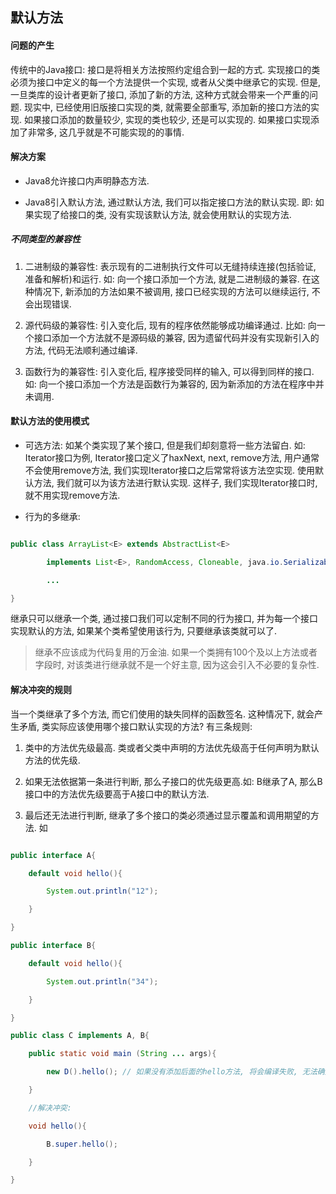 ## 默认方法

#### 问题的产生
传统中的Java接口: 接口是将相关方法按照约定组合到一起的方式. 实现接口的类必须为接口中定义的每一个方法提供一个实现, 或者从父类中继承它的实现. 但是, 一旦类库的设计者更新了接口, 添加了新的方法, 这种方式就会带来一个严重的问题. 现实中, 已经使用旧版接口实现的类, 就需要全部重写, 添加新的接口方法的实现. 如果接口添加的数量较少, 实现的类也较少, 还是可以实现的. 如果接口实现添加了非常多, 这几乎就是不可能实现的的事情.

#### 解决方案
+ Java8允许接口内声明静态方法.
+ Java8引入默认方法, 通过默认方法, 我们可以指定接口方法的默认实现. 即: 如果实现了给接口的类, 没有实现该默认方法, 就会使用默认的实现方法.

##### 不同类型的兼容性
1. 二进制级的兼容性: 表示现有的二进制执行文件可以无缝持续连接(包括验证, 准备和解析)和运行. 如: 向一个接口添加一个方法, 就是二进制级的兼容. 在这种情况下, 新添加的方法如果不被调用, 接口已经实现的方法可以继续运行, 不会出现错误.
2. 源代码级的兼容性: 引入变化后, 现有的程序依然能够成功编译通过. 比如: 向一个接口添加一个方法就不是源码级的兼容, 因为遗留代码并没有实现新引入的方法, 代码无法顺利通过编译.
3. 函数行为的兼容性: 引入变化后, 程序接受同样的输入, 可以得到同样的接口. 如: 向一个接口添加一个方法是函数行为兼容的, 因为新添加的方法在程序中并未调用.

#### 默认方法的使用模式

+ 可选方法: 如某个类实现了某个接口, 但是我们却刻意将一些方法留白. 如: Iterator接口为例, Iterator接口定义了haxNext, next, remove方法, 用户通常不会使用remove方法, 我们实现Iterator接口之后常常将该方法空实现. 使用默认方法, 我们就可以为该方法进行默认实现. 这样子, 我们实现Iterator接口时, 就不用实现remove方法.
+ 行为的多继承: 
```java
public class ArrayList<E> extends AbstractList<E>
        implements List<E>, RandomAccess, Cloneable, java.io.Serializable{
        ...
}
```
继承只可以继承一个类, 通过接口我们可以定制不同的行为接口, 并为每一个接口实现默认的方法, 如果某个类希望使用该行为, 只要继承该类就可以了. 
> 继承不应该成为代码复用的万金油. 如果一个类拥有100个及以上方法或者字段时, 对该类进行继承就不是一个好主意, 因为这会引入不必要的复杂性.

#### 解决冲突的规则
当一个类继承了多个方法, 而它们使用的缺失同样的函数签名. 这种情况下, 就会产生矛盾, 类实际应该使用哪个接口默认实现的方法? 有三条规则:
1. 类中的方法优先级最高. 类或者父类中声明的方法优先级高于任何声明为默认方法的优先级.
2. 如果无法依据第一条进行判断, 那么子接口的优先级更高.如: B继承了A, 那么B接口中的方法优先级要高于A接口中的默认方法.
3. 最后还无法进行判断, 继承了多个接口的类必须通过显示覆盖和调用期望的方法. 如
```java
public interface A{
	default void hello(){
    	System.out.println("12");
    }
}
public interface B{
	default void hello(){
    	System.out.println("34");
    }
}
public class C implements A, B{
	public static void main (String ... args){
    	new D().hello(); // 如果没有添加后面的hello方法, 将会编译失败, 无法确定优先级.
    }
    //解决冲突:
    void hello(){
    	B.super.hello();
    }
}
```